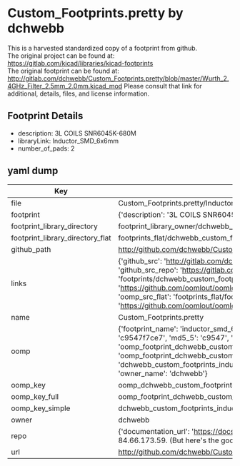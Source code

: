 # Custom_Footprints.pretty by dchwebb  
This is a harvested standardized copy of a footprint from github.  
The original project can be found at:  
https://gitlab.com/kicad/libraries/kicad-footprints  
The original footprint can be found at:
http://gitlab.com/dchwebb/Custom_Footprints.pretty/blob/master/Wurth_2.4GHz_Filter_2.5mm_2.0mm.kicad_mod
Please consult that link for additional, details, files, and license information.  
## Footprint Details
* description: 3L COILS SNR6045K-680M  
* libraryLink: Inductor_SMD_6x6mm  
* number_of_pads: 2  
## yaml dump  
| Key | Value |  
| --- | --- |  
| file | Custom_Footprints.pretty/Inductor_SMD_6x6mm.kicad_mod |  
| footprint | {'description': '3L COILS SNR6045K-680M', 'libraryLink': 'Inductor_SMD_6x6mm', 'number_of_pads': 2} |  
| footprint_library_directory | footprint_library_owner/dchwebb_Custom_Footprints.pretty |  
| footprint_library_directory_flat | footprints_flat/dchwebb_custom_footprints_inductor_smd_6x6mm/working |  
| github_path | http://github.com/dchwebb/Custom_Footprints.pretty/blob/master/Inductor_SMD_6x6mm.kicad_mod |  
| links | {'github_src': 'http://gitlab.com/dchwebb/Custom_Footprints.pretty/blob/master/Wurth_2.4GHz_Filter_2.5mm_2.0mm.kicad_mod', 'github_src_repo': 'https://gitlab.com/kicad/libraries/kicad-footprints', 'oomp_bot': 'footprints/dchwebb_custom_footprints_inductor_smd_6x6mm/working', 'oomp_bot_github': 'https://github.com/oomlout/oomlout_oomp_footprint_bot/tree/main/footprints/dchwebb_custom_footprints_inductor_smd_6x6mm/working', 'oomp_src_flat': 'footprints_flat/footprints_flat/dchwebb_custom_footprints_inductor_smd_6x6mm/working', 'oomp_src_flat_github': 'https://github.com/oomlout/oomlout_oomp_footprint_src/tree/main/footprints_flat/dchwebb_custom_footprints_inductor_smd_6x6mm/working'} |  
| name | Custom_Footprints.pretty |  
| oomp | {'footprint_name': 'inductor_smd_6x6mm', 'library_name': 'custom_footprints', 'md5': 'c9547f7ce7855414d7a6dbf77ff2e757', 'md5_10': 'c9547f7ce7', 'md5_5': 'c9547', 'md5_6': 'c9547f', 'oomp_key': 'oomp_dchwebb_custom_footprints_inductor_smd_6x6mm', 'oomp_key_extra': 'oomp_footprint_dchwebb_custom_footprints_inductor_smd_6x6mm', 'oomp_key_full': 'oomp_footprint_dchwebb_custom_footprints_inductor_smd_6x6mm_c9547f', 'oomp_key_simple': 'dchwebb_custom_footprints_inductor_smd_6x6mm', 'original_filename': 'Custom_Footprints.pretty/Inductor_SMD_6x6mm.kicad_mod', 'owner_name': 'dchwebb'} |  
| oomp_key | oomp_dchwebb_custom_footprints_inductor_smd_6x6mm |  
| oomp_key_full | oomp_footprint_dchwebb_custom_footprints_inductor_smd_6x6mm |  
| oomp_key_simple | dchwebb_custom_footprints_inductor_smd_6x6mm |  
| owner | dchwebb |  
| repo | {'documentation_url': 'https://docs.github.com/rest/overview/resources-in-the-rest-api#rate-limiting', 'message': "API rate limit exceeded for 84.66.173.59. (But here's the good news: Authenticated requests get a higher rate limit. Check out the documentation for more details.)"} |  
| url | http://github.com/dchwebb/Custom_Footprints.pretty |  

